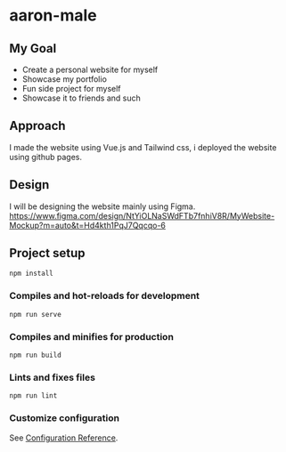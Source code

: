 # aaron-male

## My Goal

- Create a personal website for myself
- Showcase my portfolio
- Fun side project for myself
- Showcase it to friends and such

## Approach

I made the website using Vue.js and Tailwind css, i deployed the website using github pages.

## Design

I will be designing the website mainly using Figma. 
https://www.figma.com/design/NtYiOLNaSWdFTb7fnhiV8R/MyWebsite-Mockup?m=auto&t=Hd4kth1PqJ7Qqcqo-6

## Project setup

```
npm install
```

### Compiles and hot-reloads for development

```
npm run serve
```

### Compiles and minifies for production

```
npm run build
```

### Lints and fixes files

```
npm run lint
```

### Customize configuration

See [Configuration Reference](https://cli.vuejs.org/config/).
